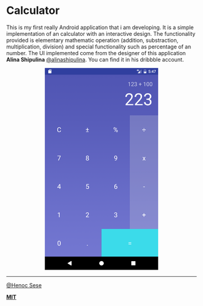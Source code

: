 # Calculator
This is my first really Android application that i am developing.
It is a simple implementation of an calculator with an interactive design.
The functionality provided is elementary mathematic operation (addition, substraction, multiplication, division) and special functionality such as percentage of an number. The UI implemented come from the designer of this application **Alina Shipulina**  [@alinashipulina](https://twitter.com/alinashipulina). You can find it in his dribbble account.

<p align="center">
	<img src="https://raw.githubusercontent.com/lemarcque/calculator/master/screenshot.png" width="300"/>
</p>

---
[@Henoc Sese](https://twitter.com/lemarcque)

**[MIT](LICENSE)**
